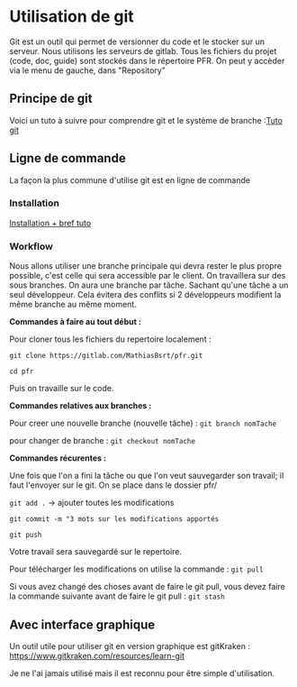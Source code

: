 # Utilisation de git
Git est un outil qui permet de versionner du code et le stocker sur un serveur. Nous utilisons les serveurs de gitlab.
Tous les fichiers  du projet (code, doc, guide) sont stockés dans le répertoire PFR.
On peut y accèder via le menu de gauche, dans "Repository"
## Principe de git

Voici un tuto à suivre pour comprendre git et le système de branche :[Tuto git](https://openclassrooms.com/fr/courses/1233741-gerez-vos-codes-source-avec-git)

## Ligne de commande
La façon la plus commune d'utilise git est en ligne de commande
### Installation

[Installation + bref tuto](https://www.hostinger.fr/tutoriels/tuto-git/)

### Workflow
Nous allons utiliser une branche principale qui devra rester le plus propre possible, c'est celle qui sera accessible par le client.
On travaillera sur des sous branches.
On aura une branche par tâche. Sachant qu'une tâche a un seul développeur. Cela évitera des conflits si 2 développeurs modifient la même branche au même moment.

**Commandes à faire au tout début :**

Pour cloner tous les fichiers du repertoire localement :

`git clone https://gitlab.com/MathiasBsrt/pfr.git `

`cd pfr `

Puis on travaille sur le code.

**Commandes relatives aux branches :**

Pour creer une nouvelle branche (nouvelle tâche) :
`git branch nomTache`

pour changer de branche :
`git checkout nomTache`

**Commandes récurentes :**

Une fois que l'on a fini la tâche ou que l'on veut sauvegarder son travail; il faut l'envoyer sur le git.
On se place dans le dossier pfr/

`git add .` -> ajouter toutes les modifications

`git commit -m "3 mots sur les modifications apportés`

`git push`

Votre travail sera sauvegardé sur le repertoire.

Pour télécharger les modifications on utilise la commande :
`git pull`

Si vous avez changé des choses avant de faire le git pull, vous devez faire la commande suivante avant de faire le git pull :
`git stash`


## Avec interface graphique

Un outil utile pour utiliser git en version graphique est gitKraken : https://www.gitkraken.com/resources/learn-git

Je ne l'ai jamais utilisé mais il est reconnu pour être simple d'utilisation.